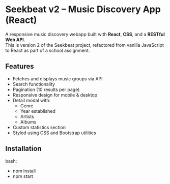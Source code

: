 # Seekbeat v2 – Music Discovery App (React)

A responsive music discovery webapp built with **React**, **CSS**, and a **RESTful Web API**.  
This is version 2 of the Seekbeat project, refactored from vanilla JavaScript to React as part of a school assignment.

## Features

- Fetches and displays music groups via API
- Search functionality
- Pagination (10 results per page)
- Responsive design for mobile & desktop
- Detail modal with:
  - Genre
  - Year established
  - Artists
  - Albums
- Custom statistics section
- Styled using CSS and Bootstrap utilities

## Installation

bash:

- npm install
- npm start

